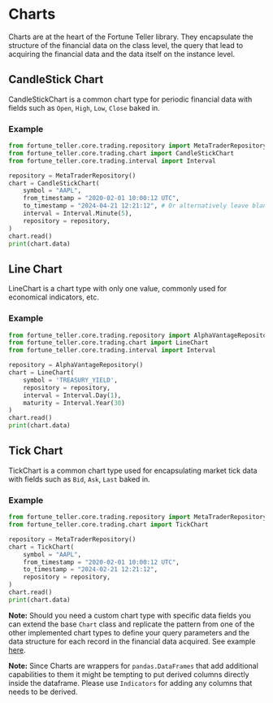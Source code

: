 # Charts

Charts are at the heart of the Fortune Teller library. They encapsulate the structure of the financial data on the class level, the query that lead to acquiring the financial data and the data itself on the instance level.

## CandleStick Chart
CandleStickChart is a common chart type for periodic financial data with fields such as `Open`, `High`, `Low`, `Close` baked in.

### Example
```python
from fortune_teller.core.trading.repository import MetaTraderRepository
from fortune_teller.core.trading.chart import CandleStickChart
from fortune_teller.core.trading.interval import Interval

repository = MetaTraderRepository()
chart = CandleStickChart(
	symbol = "AAPL",
	from_timestamp = "2020-02-01 10:00:12 UTC",
	to_timestamp = "2024-04-21 12:21:12", # Or alternatively leave blank to default to "now"
	interval = Interval.Minute(5),
	repository = repository,
)
chart.read()
print(chart.data)
```

## Line Chart
LineChart is a chart type with only one value, commonly used for economical indicators, etc.

### Example
```python
from fortune_teller.core.trading.repository import AlphaVantageRepository
from fortune_teller.core.trading.chart import LineChart
from fortune_teller.core.trading.interval import Interval

repository = AlphaVantageRepository()
chart = LineChart(
	symbol = 'TREASURY_YIELD',
	repository = repository,
	interval = Interval.Day(1),
	maturity = Interval.Year(30)
)
chart.read()
print(chart.data)
```

## Tick Chart
TickChart is a common chart type used for encapsulating market tick data with fields such as `Bid`, `Ask`, `Last` baked in.

### Example
```python
from fortune_teller.core.trading.repository import MetaTraderRepository
from fortune_teller.core.trading.chart import TickChart

repository = MetaTraderRepository()
chart = TickChart(
	symbol = "AAPL",
	from_timestamp = "2020-02-01 10:00:12 UTC",
	to_timestamp = "2024-02-21 12:21:12",
	repository = repository,
)
chart.read()
print(chart.data)
```


**Note:** Should you need a custom chart type with specific data fields you can extend the base `Chart` class and replicate the pattern from one of the other implemented chart types to define your query parameters and the data structure for each record in the financial data acquired. See example [here](./types/candlestick.py).

**Note:** Since Charts are wrappers for `pandas.DataFrames` that add additional capabilities to them it might be tempting to put derived columns directly inside the dataframe. Please use `Indicators` for adding any columns that needs to be derived.